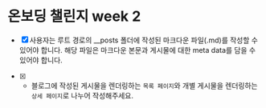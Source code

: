# 온보딩 챌린지 week 2

- [x] 사용자는 루트 경로의 \_\_posts 폴더에 작성된 마크다운 파일(.md)를 작성할 수 있어야 합니다. 해당 파일은 마크다운 본문과 게시물에 대한 meta data를 담을 수 있어야 합니다.

- [x] - 블로그에 작성된 게시물을 렌더링하는 `목록 페이지`와 개별 게시물을 렌더링하는 `상세 페이지`로 나누어 작성해주세요.
